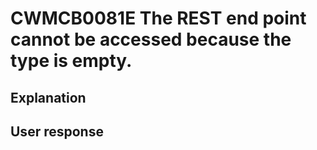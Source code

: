 # CWMCB0081E The REST end point cannot be accessed because the type is empty.

## Explanation

## User response